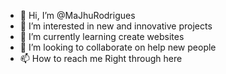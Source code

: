 - 👋 Hi, I’m @MaJhuRodrigues
- 👀 I’m interested in new and innovative projects 
- 🌱 I’m currently learning create websites
- 💞️ I’m looking to collaborate on help new people
- 📫 How to reach me Right through here

<!---
MaJhuRodrigues/MaJhuRodrigues is a ✨ special ✨ repository because its `README.md` (this file) appears on your GitHub profile.
You can click the Preview link to take a look at your changes.
--->
